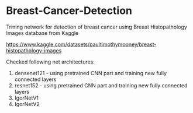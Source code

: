# Breast-Cancer-Detection
Trining network for detection of breast cancer using Breast Histopathology Images database from Kaggle

https://www.kaggle.com/datasets/paultimothymooney/breast-histopathology-images

Checked following net architectures:
1. densenet121 - using pretrained CNN part and training new fully connected layers
2. resnet152 - using pretrained CNN part and training new fully connected layers
3. IgorNetV1
4. IgorNetV2